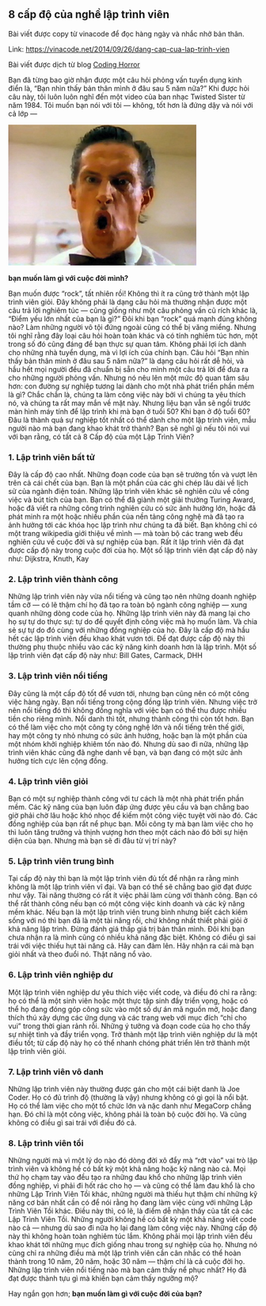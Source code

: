 ## 8 cấp độ của nghề lập trình viên

Bài viết được copy từ vinacode để đọc hàng ngày và nhắc nhở bản thân.

Link: https://vinacode.net/2014/09/26/dang-cap-cua-lap-trinh-vien 

Bài viết được dịch từ blog [Coding Horror](https://blog.codinghorror.com/the-eight-levels-of-programmers/)

Bạn đã từng bao giờ nhận được một câu hỏi phỏng vấn tuyển dụng kinh điển là, “Bạn nhìn thấy bản thân mình ở đâu sau 5 năm nữa?” Khi được hỏi câu này, tôi luôn luôn nghĩ đến một video của ban nhạc Twisted Sister từ năm 1984.
Tôi muốn bạn nói với tôi — không, tốt hơn là đứng dậy và nói với cả lớp —

![ban-muon-lam-gi-trong-doi](/assets/2018/04/ban-muon-lam-gi-trong-doi.jpg)

**bạn muốn làm gì với cuộc đời mình?**

Bạn muốn được “rock”, tất nhiên rồi! Không thì ít ra cũng trở thành một lập trình viên giỏi. Đây không phải là dạng câu hỏi mà thường nhận được một câu trả lời nghiêm túc — cũng giống như một câu phỏng vấn cũ rích khác là, “Điểm yếu lớn nhất của bạn là gì?” Đôi khi bạn “rock” quá mạnh đúng không nào? Làm những người vô tội đứng ngoài cũng có thể bị văng miểng.
Nhưng tôi nghĩ rằng đây loại câu hỏi hoàn toàn khác và có tính nghiêm túc hơn, một trong số đó cũng đáng để bạn thực sự quan tâm. Không phải lợi ích dành cho những nhà tuyển dụng, mà vì lợi ích của chính bạn.
Câu hỏi “Bạn nhìn thấy bản thân mình ở đâu sau 5 năm nữa?” là dạng câu hỏi rất dễ hỏi, và hầu hết mọi người đều đã chuẩn bị sẵn cho mình một câu trả lời để đưa ra cho những người phỏng vấn. Nhưng nó nêu lên một mức độ quan tâm sâu hơn: con đường sự nghiệp tương lai dành cho một nhà phát triển phần mềm là gì? Chắc chắn là, chúng ta làm công việc này bởi vì chúng ta yêu thích nó, và chúng ta rất may mắn về mặt này. Nhưng liệu bạn vẫn sẽ ngồi trước màn hình máy tính để lập trình khi mà bạn ở tuổi 50? Khi bạn ở độ tuổi 60? Đâu là thành quả sự nghiệp tốt nhất có thể dành cho một lập trình viên, mẫu người nào mà bạn đang khao khát trở thành?
Bạn sẽ nghĩ gì nếu tôi nói vui với bạn rằng, có tất cả 8 Cấp độ của một Lập Trình Viên?

### 1. Lập trình viên bất tử
Đây là cấp độ cao nhất. Những đoạn code của bạn sẽ trường tồn và vượt lên trên cả cái chết của bạn. Bạn là một phần của các ghi chép lâu dài về lịch sử của ngành điện toán. Những lập trình viên khác sẽ nghiên cứu về công việc và bút tích của bạn. Bạn có thể đã giành một giải thưởng Turing Award, hoặc đã viết ra những công trình nghiên cứu có sức ảnh hưởng lớn, hoặc đã phát minh ra một hoặc nhiều phần của nền tảng công nghệ mà đã tạo ra ảnh hưởng tới các khóa học lập trình như chúng ta đã biết. Bạn không chỉ có một trang wikipedia giới thiệu về mình — mà toàn bộ các trang web đều nghiên cứu về cuộc đời và sự nghiệp của bạn.
Rất ít lập trình viên đã đạt được cấp độ này trong cuộc đời của họ.
Một số lập trình viên đạt cấp độ này như: Dijkstra, Knuth, Kay

### 2. Lập trình viên thành công
Những lập trình viên này vừa nổi tiếng và cũng tạo nên những doanh nghiệp tầm cỡ — có lẽ thậm chí họ đã tạo ra toàn bộ ngành công nghiệp — xung quanh những dòng code của họ. Những lập trình viên này đã mang lại cho họ sự tự do thực sự: tự do để quyết định công việc mà họ muốn làm. Và chia sẻ sự tự do đó cùng với những đồng nghiệp của họ.
Đây là cấp độ mà hầu hết các lập trình viên đều khao khát vươn tới. Để đạt được cấp độ này thì thường phụ thuộc nhiều vào các kỹ năng kinh doanh hơn là lập trình.
Một số lập trình viên đạt cấp độ này như: Bill Gates, Carmack, DHH

### 3. Lập trình viên nổi tiếng
Đây cũng là một cấp độ tốt để vươn tới, nhưng bạn cũng nên có một công việc hàng ngày.
Bạn nổi tiếng trong cộng đồng lập trình viên. Nhưng việc trở nên nổi tiếng đó thì không đồng nghĩa với việc bạn có thể thu được nhiều tiền cho riêng mình. Nổi danh thì tốt, nhưng thành công thì còn tốt hơn. Bạn có thể làm việc cho một công ty công nghệ lớn và nổi tiếng trên thế giới, hay một công ty nhỏ nhưng có sức ảnh hưởng, hoặc bạn là một phần của một nhóm khởi nghiệp khiêm tốn nào đó. Nhưng dù sao đi nữa, những lập trình viên khác cũng đã nghe danh về bạn, và bạn đang có một sức ảnh hưởng tích cực lên cộng đồng.

### 4. Lập trình viên giỏi
Bạn có một sự nghiệp thành công với tư cách là một nhà phát triển phần mềm. Các kỹ năng của bạn luôn đáp ứng được yêu cầu và bạn chẳng bao giờ phải chờ lâu hoặc khó nhọc để kiếm một công việc tuyệt vời nào đó. Các đồng nghiệp của bạn rất nể phục bạn. Mỗi công ty mà bạn làm việc cho họ thì luôn tăng trưởng và thịnh vượng hơn theo một cách nào đó bởi sự hiện diện của bạn.
Nhưng mà bạn sẽ đi đâu từ vị trí này?

### 5. Lập trình viên trung bình
Tại cấp độ này thì bạn là một lập trình viên đủ tốt để nhận ra rằng mình không là một lập trình viên vĩ đại. Và bạn có thể sẽ chẳng bao giờ đạt được như vậy.
Tài năng thường có rất ít việc phải làm cùng với thành công. Bạn có thể rất thành công nếu bạn có một công việc kinh doanh và các kỹ năng mềm khác. Nếu bạn là một lập trình viên trung bình nhưng biết cách kiếm sống với nó thì bạn đã là một tài năng rồi, chứ không nhất thiết phải giỏi ở khả năng lập trình.
Đừng đánh giá thấp giá trị bản thân mình. Đôi khi bạn chưa nhận ra là mình cũng có nhiều khả năng đặc biệt. Không có điều gì sai trái với việc thiếu hụt tài năng cả. Hãy can đảm lên. Hãy nhận ra cái mà bạn giỏi nhất và theo đuổi nó. Thật năng nổ vào.

### 6. Lập trình viên nghiệp dư
Một lập trình viên nghiệp dư yêu thích việc viết code, và điều đó chỉ ra rằng: họ có thể là một sinh viên hoặc một thực tập sinh đầy triển vọng, hoặc có thể họ đang đóng góp công sức vào một số dự án mã nguồn mở, hoặc đang thích thú xây dựng các ứng dụng và các trang web với mục đích “chỉ cho vui” trong thời gian rảnh rỗi. Những ý tưởng và đoạn code của họ cho thấy sự nhiệt tình và đầy triển vọng.
Trở thành một lập trình viên nghiệp dư là một điều tốt; từ cấp độ này họ có thể nhanh chóng phát triển lên trở thành một lập trình viên giỏi.

### 7. Lập trình viên vô danh
Những lập trình viên này thường được gán cho một cái biệt danh là Joe Coder. Họ có đủ trình độ (thường là vậy) nhưng không có gì gọi là nổi bật. Họ có thể làm việc cho một tổ chức lớn và nặc danh như MegaCorp chẳng hạn. Đó chỉ là một công việc, không phải là toàn bộ cuộc đời họ. Và cũng không có điều gì sai trái với điều đó cả.

### 8. Lập trình viên tồi
Những người mà vì một lý do nào đó dòng đời xô đẩy mà “rớt vào” vai trò lập trình viên và không hề có bất kỳ một khả năng hoặc kỹ năng nào cả. Mọi thứ họ chạm tay vào đều tạo ra những đau khổ cho những lập trình viên đồng nghiệp, vì phải đi hốt rác cho họ — và cũng có thể làm đau khổ là cho những Lập Trình Viên Tồi khác, những người mà thiếu hụt thậm chí những kỹ năng cơ bản nhất cần có để nói rằng họ đang làm việc cùng với những Lập Trình Viên Tồi khác.
Điều này thì, có lẽ, là điểm dễ nhận thấy của tất cả các Lập Trình Viên Tồi. Những người không hề có bất kỳ một khả năng viết code nào cả — nhưng dù sao đi nữa họ lại đang làm công việc này.
Những cấp độ này thì không hoàn toàn nghiêm túc lắm. Không phải mọi lập trình viên đều khao khát tới những mục đích giống nhau trong sự nghiệp của họ. Nhưng nó cũng chỉ ra những điều mà một lập trình viên cần cân nhắc có thể hoàn thành trong 10 năm, 20 năm, hoặc 30 năm — thậm chí là cả cuộc đời họ. Những lập trình viên nổi tiếng nào mà bạn cảm thấy nể phục nhất? Họ đã đạt được thành tựu gì mà khiến bạn cảm thấy ngưỡng mộ?

Hay ngắn gọn hơn; **bạn muốn làm gì với cuộc đời của bạn?**
